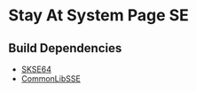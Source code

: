 # Stay At System Page SE

## Build Dependencies
* [SKSE64](https://skse.silverlock.org/)
* [CommonLibSSE](https://github.com/Ryan-rsm-McKenzie/CommonLibSSE)
